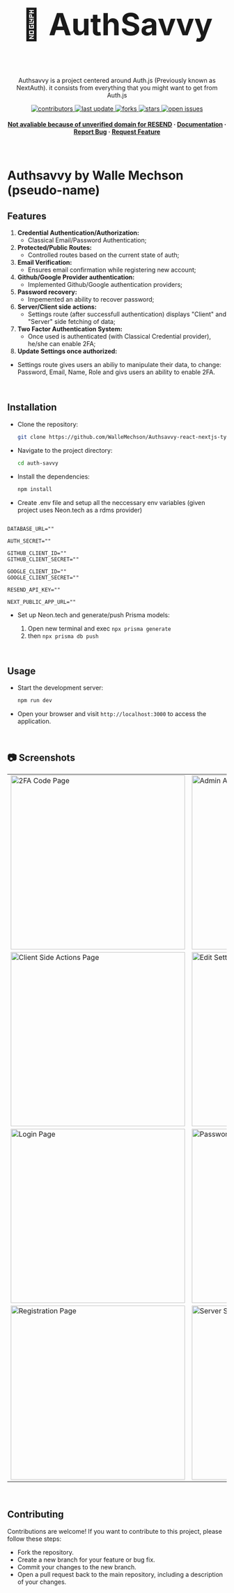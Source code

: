 <div align="center">
  <br/>
            <h1 style="font-size: 70px;">🔐 AuthSavvy</h1>
  <br/>
  <p>
    Authsavvy is a project centered around Auth.js (Previously known as NextAuth). it consists from everything that you might want to get from Auth.js
  </p>

  <p>
    <a href="https://github.com/WalleMechson/Authsavvy-react-nextjs-typescript/graphs/contributors">
      <img src="https://img.shields.io/github/contributors/WalleMechson/Authsavvy-react-nextjs-typescript" alt="contributors" />
    </a>
    <a href="">
      <img src="https://img.shields.io/github/last-commit/WalleMechson/Authsavvy-react-nextjs-typescript" alt="last update" />
    </a>
    <a href="https://github.com/WalleMechson/Authsavvy-react-nextjs-typescript/network/members">
      <img src="https://img.shields.io/github/forks/WalleMechson/Authsavvy-react-nextjs-typescript" alt="forks" />
    </a>
    <a href="https://github.com/WalleMechson/Authsavvy-react-nextjs-typescript/stargazers">
      <img src="https://img.shields.io/github/stars/WalleMechson/Authsavvy-react-nextjs-typescript" alt="stars" />
    </a>
    <a href="https://github.com/WalleMechson/Authsavvy-react-nextjs-typescript/issues/">
      <img src="https://img.shields.io/github/issues/WalleMechson/Authsavvy-react-nextjs-typescript" alt="open issues" />
    </a>
  </p>
   
  <h4>
    <a href="#">Not avaliable because of unverified domain for RESEND</a>
    <span> · </span>
    <a href="https://github.com/WalleMechson/Authsavvy-react-nextjs-typescript/blob/main/readme.md">Documentation</a>
    <span> · </span>
    <a href="https://github.com/WalleMechson/Authsavvy-react-nextjs-typescript/issues/">Report Bug</a>
    <span> · </span>
    <a href="https://github.com/WalleMechson/Authsavvy-react-nextjs-typescript/issues/">Request Feature</a>
  </h4>
</div>

<br/>

# Authsavvy by Walle Mechson (pseudo-name)

## Features

1. **Credential Authentication/Authorization:**
   - Classical Email/Password Authentication;
3. **Protected/Public Routes:**
   - Controlled routes based on the current state of auth;
4. **Email Verification:**
   - Ensures email confirmation while registering new account;
5. **Github/Google Provider authentication:**
   - Implemented Github/Google authentication providers;
6. **Password recovery:**
   - Impemented an ability to recover password;
8. **Server/Client side actions:**
   - Settings route (after successfull authentication) displays "Client" and "Server" side fetching of data;
9. **Two Factor Authentication System:**
   - Once used is authenticated (with Classical Credential provider), he/she can enable 2FA;
10. **Update Settings once authorized:**
   - Settings route gives users an abiliy to manipulate their data, to change: Password, Email, Name, Role and givs users an ability to enable 2FA.


<br/>

## Installation

- Clone the repository:

  ```bash
  git clone https://github.com/WalleMechson/Authsavvy-react-nextjs-typescript
  ```

- Navigate to the project directory:

  ```bash
  cd auth-savvy
  ```

- Install the dependencies:

  ```bash
  npm install
  ```

- Create .env file and setup all the neccessary env variables (given project uses Neon.tech as a rdms provider)

```

DATABASE_URL=""

AUTH_SECRET=""

GITHUB_CLIENT_ID=""
GITHUB_CLIENT_SECRET=""

GOOGLE_CLIENT_ID=""
GOOGLE_CLIENT_SECRET=""

RESEND_API_KEY=""

NEXT_PUBLIC_APP_URL=""
```

- Set up Neon.tech and generate/push Prisma models:

  1. Open new terminal and exec `npx prisma generate`
  2. then `npx prisma db push`
  
<br/>

## Usage

- Start the development server:

  ```bash
  npm run dev
  ```

- Open your browser and visit `http://localhost:3000` to access the application.

<br/>

## :camera: Screenshots

<table>
  <tr>
    <td><img width="400" alt="2FA Code Page" src="https://github.com/WalleMechson/Authsavvy-react-nextjs-typescript/blob/main/public/2faCodePage.PNG"></td>
    <td><img width="400" alt="Admin Actions Permissions Page" src="https://github.com/WalleMechson/Authsavvy-react-nextjs-typescript/blob/main/public/adminActionsPermissionsPage.PNG"></td>
  </tr>
  <tr>
    <td><img width="400" alt="Client Side Actions Page" src="https://github.com/WalleMechson/Authsavvy-react-nextjs-typescript/blob/main/public/clientSideActionsPage.PNG"></td>
    <td><img width="400" alt="Edit Settings Page" src="https://github.com/WalleMechson/Authsavvy-react-nextjs-typescript/blob/main/public/editSettingsPage.PNG"></td>
  </tr>
  <tr>
    <td><img width="400" alt="Login Page" src="https://github.com/WalleMechson/Authsavvy-react-nextjs-typescript/blob/main/public/loginPage.PNG"></td>
    <td><img width="400" alt="Password Recovery Page" src="https://github.com/WalleMechson/Authsavvy-react-nextjs-typescript/blob/main/public/passwordRecoveryPage.PNG"></td>
  </tr>
  <tr>
    <td><img width="400" alt="Registration Page" src="https://github.com/WalleMechson/Authsavvy-react-nextjs-typescript/blob/main/public/registrationPage.PNG"></td>
    <td><img width="400" alt="Server Side Actions Page" src="https://github.com/WalleMechson/Authsavvy-react-nextjs-typescript/blob/main/public/serverSideActionsPage.png"></td>
  </tr>
</table>


<br/>

## Contributing

Contributions are welcome! If you want to contribute to this project, please follow these steps:

- Fork the repository.
- Create a new branch for your feature or bug fix.
- Commit your changes to the new branch.
- Open a pull request back to the main repository, including a description of your changes.
